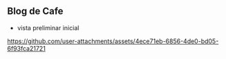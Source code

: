 ## Blog de Cafe
- vista preliminar inicial


https://github.com/user-attachments/assets/4ece71eb-6856-4de0-bd05-6f93fca21721

